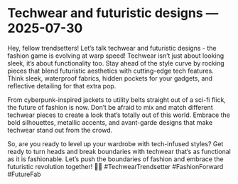 # Techwear and futuristic designs — 2025-07-30

Hey, fellow trendsetters! Let’s talk techwear and futuristic designs - the fashion game is evolving at warp speed! Techwear isn’t just about looking sleek, it’s about functionality too. Stay ahead of the style curve by rocking pieces that blend futuristic aesthetics with cutting-edge tech features. Think sleek, waterproof fabrics, hidden pockets for your gadgets, and reflective detailing for that extra pop.

From cyberpunk-inspired jackets to utility belts straight out of a sci-fi flick, the future of fashion is now. Don’t be afraid to mix and match different techwear pieces to create a look that’s totally out of this world. Embrace the bold silhouettes, metallic accents, and avant-garde designs that make techwear stand out from the crowd.

So, are you ready to level up your wardrobe with tech-infused styles? Get ready to turn heads and break boundaries with techwear that’s as functional as it is fashionable. Let’s push the boundaries of fashion and embrace the futuristic revolution together! 🚀✨ #TechwearTrendsetter #FashionForward #FutureFab